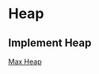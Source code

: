 # Heap
## Implement Heap
[Max Heap](https://github.com/Sophie1797/AlgorithmLearningNote/blob/master/src/AlgorithmNote/AlgorithmNote/Heap/MaxHeap.cs)